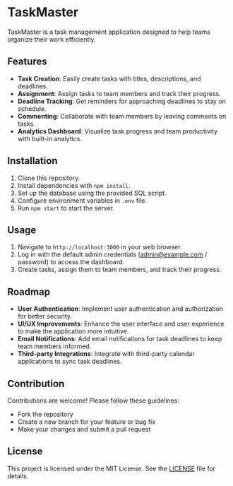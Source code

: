 # TaskMaster

TaskMaster is a task management application designed to help teams organize their work efficiently.

## Features

- **Task Creation**: Easily create tasks with titles, descriptions, and deadlines.
- **Assignment**: Assign tasks to team members and track their progress.
- **Deadline Tracking**: Get reminders for approaching deadlines to stay on schedule.
- **Commenting**: Collaborate with team members by leaving comments on tasks.
- **Analytics Dashboard**: Visualize task progress and team productivity with built-in analytics.

## Installation

1. Clone this repository.
2. Install dependencies with `npm install`.
3. Set up the database using the provided SQL script.
4. Configure environment variables in `.env` file.
5. Run `npm start` to start the server.

## Usage

1. Navigate to `http://localhost:3000` in your web browser.
2. Log in with the default admin credentials (admin@example.com / password) to access the dashboard.
3. Create tasks, assign them to team members, and track their progress.

## Roadmap

- **User Authentication**: Implement user authentication and authorization for better security.
- **UI/UX Improvements**: Enhance the user interface and user experience to make the application more intuitive.
- **Email Notifications**: Add email notifications for task deadlines to keep team members informed.
- **Third-party Integrations**: Integrate with third-party calendar applications to sync task deadlines.

## Contribution

Contributions are welcome! Please follow these guidelines:
- Fork the repository
- Create a new branch for your feature or bug fix
- Make your changes and submit a pull request

## License

This project is licensed under the MIT License. See the [LICENSE](LICENSE) file for details.
